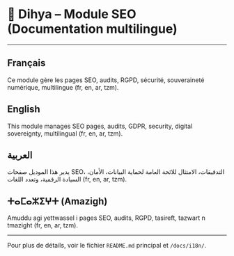 # 🔎 Dihya – Module SEO (Documentation multilingue)

---

## Français
Ce module gère les pages SEO, audits, RGPD, sécurité, souveraineté numérique, multilingue (fr, en, ar, tzm).

## English
This module manages SEO pages, audits, GDPR, security, digital sovereignty, multilingual (fr, en, ar, tzm).

## العربية
يدير هذا الموديل صفحات SEO، التدقيقات، الامتثال للائحة العامة لحماية البيانات، الأمان، السيادة الرقمية، وتعدد اللغات (fr, en, ar, tzm).

## ⵜⴰⵎⴰⵣⵉⵖⵜ (Amazigh)
Amuddu agi yettwassel i pages SEO, audits, RGPD, tasireft, tazwart n tmazight (fr, en, ar, tzm).

---

Pour plus de détails, voir le fichier `README.md` principal et `/docs/i18n/`.
